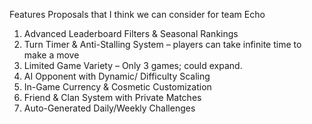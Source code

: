 Features  Proposals that I think we can consider for team Echo
1.	Advanced Leaderboard Filters & Seasonal Rankings
2.	Turn Timer & Anti-Stalling System – players can take infinite time to make a move
3.	Limited Game Variety – Only 3 games; could expand.
4.	AI Opponent with Dynamic/ Difficulty Scaling
5.	In-Game Currency & Cosmetic Customization
6.	Friend & Clan System with Private Matches
7.	Auto-Generated Daily/Weekly Challenges